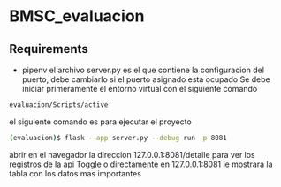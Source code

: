 # BMSC_evaluacion
## Requirements
  - pipenv
el archivo server.py es el que contiene la configuracion del puerto,
debe cambiarlo si el puerto asignado esta ocupado
Se debe iniciar primeramente el entorno virtual con el siguiente comando
```sh 
evaluacion/Scripts/active
```
el siguiente comando es para ejecutar el proyecto
```sh
(evaluacion)$ flask --app server.py --debug run -p 8081
```
abrir en el navegador la direccion 
127.0.0.1:8081/detalle para ver los registros de la api Toggle
o directamente en 127.0.0.1:8081 le mostrara la tabla con los datos mas importantes  
